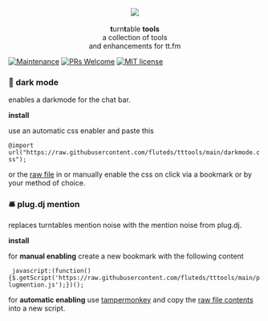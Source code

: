 <p align="center">
  <img src="https://s3.amazonaws.com/assets.turntable.fm/images/index/logo.png"/>
  <br>
  <br><b>t</b>urn<b>t</b>able <b>tools</b>
  <br>a collection of tools
  <br> and enhancements for tt.fm</br>
  
</p>

[![Maintenance](https://img.shields.io/badge/Maintained%3F-yes-green.svg)](https://GitHub.com/fluteds/tttools/graphs/commit-activity) [![PRs Welcome](https://img.shields.io/badge/PRs-welcome-brightgreen.svg?style=flat-square)](http://makeapullrequest.com) [![MIT license](https://img.shields.io/badge/License-MIT-blue.svg)](https://lbesson.mit-license.org/)

### **🔦 dark mode**

enables a darkmode for the chat bar. 

**install**

use an automatic css enabler and paste this 

`@import url("https://raw.githubusercontent.com/fluteds/tttools/main/darkmode.css");` 

or the [raw file](https://raw.githubusercontent.com/fluteds/tttools/main/darkmode.css') in or manually enable the css on click via a bookmark or by your method of choice. 

### **🛎️ plug.dj mention**

replaces turntables mention noise with the mention noise from plug.dj.

**install**

for **manual enabling** create a new bookmark with the following content

` javascript:(function(){$.getScript('https://raw.githubusercontent.com/fluteds/tttools/main/plugmention.js');})();`

for **automatic enabling** use [tampermonkey](https://chrome.google.com/webstore/detail/tampermonkey/dhdgffkkebhmkfjojejmpbldmpobfkfo) and copy the [raw file contents](https://raw.githubusercontent.com/fluteds/tttools/main/plugmention.js) into a new script.

